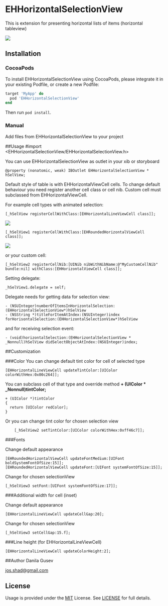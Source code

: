 # EHHorizontalSelectionView

This is extension for presenting horizontal lists of items (horizontal tableview)

<img src="https://josshad.github.io/EHHorizontalSelectionView/EHSelView.gif">

## Installation
### CocoaPods
To install EHHorizontalSelectionView using CocoaPods, please integrate it in your existing Podfile, or create a new Podfile:

```ruby
target 'MyApp' do
  pod 'EHHorizontalSelectionView'
end
```
Then run `pod install`.

### Manual
Add files from EHHorizontalSelectionView  to your project 

##Usage
	#import <EHHorizontalSelectionView/EHHorizontalSelectionView.h>

You can use EHHorizontalSelectionView as outlet in your xib or storyboard

	@property (nonatomic, weak) IBOutlet EHHorizontalSelectionView * hSelView;

Default style of table is with EHHorizontalViewCell cells. To change default behaviour you need register another cell class or cell nib. Custom cell must subclassed from EHHorizontalViewCell.

For example cell types with animated selection:

	[_hSelView registerCellWithClass:[EHHorizontalLineViewCell class]];
	
<img src="https://josshad.github.io/EHHorizontalSelectionView/EHLine.gif">
	
	[_hSelView1 registerCellWithClass:[EHRoundedHorizontalViewCell class]];
	
<img src="https://josshad.github.io/EHHorizontalSelectionView/EHRound.gif">

or your custom cell:

	[_hSelView2 registerCellNib:[UINib nibWithNibName:@"MyCustomCellNib" bundle:nil] withClass:[EHHorizontalViewCell class]];

Setting delegate:

	_hSelView1.delegate = self;

Delegate needs for getting data for selection view:

	- (NSUInteger)numberOfItemsInHorizontalSelection:(EHHorizontalSelectionView*)hSelView
	- (NSString *)titleForItemAtIndex:(NSUInteger)index forHorisontalSelection:(EHHorizontalSelectionView*)hSelView
	
and for receiving selection event:

	- (void)horizontalSelection:(EHHorizontalSelectionView * _Nonnull)hSelView didSelectObjectAtIndex:(NSUInteger)index;
	
##Customization

###Color
You can change default tint color for cell of selected type

    [EHHorizontalLineViewCell updateTintColor:[UIColor colorWithHex:0x00c264]];
  
You can subclass cell of that type and override method **+ (UIColor * _Nonnull)tintColor;**

    + (UIColor *)tintColor
    {
      return [UIColor redColor];
    }

Or you can change tint color for chosen selection view

        [_hSelView2 setTintColor:[UIColor colorWithHex:0xff46c7]];

###Fonts
  
Change default appearance

    [EHRoundedHorizontalViewCell updateFontMedium:[UIFont boldSystemFontOfSize:15]];
    [EHRoundedHorizontalViewCell updateFont:[UIFont systemFontOfSize:15]];

Change for chosen selectionView

    [_hSelView3 setFont:[UIFont systemFontOfSize:17]];
    
###Additional width for cell (inset)

Change default appearance

    [EHHorizontalLineViewCell updateCellGap:20];

Change for chosen selectionView

    [_hSelView3 setCellGap:15.f];    

   
###Line height (for EHHorizontalLineViewCell)

    [EHHorizontalLineViewCell updateColorHeight:2];

##Author
Danila Gusev

<a href="mailto:jos.shad@gmail.com">jos.shad@gmail.com</a>

## License

Usage is provided under the <a href="http://opensource.org/licenses/MIT" target="_blank">MIT</a> License. See <a href="https://github.com/josshad/EHHorizontalSelectionView/blob/master/LICENSE">LICENSE</a> for full details.
